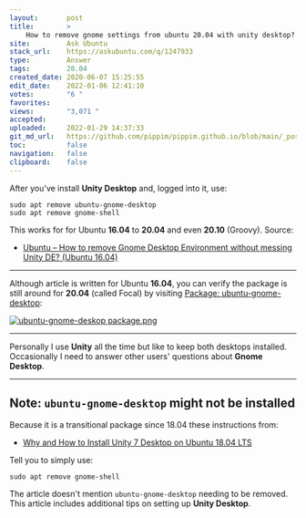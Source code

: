 ```yaml
---
layout:       post
title:        >
    How to remove gnome settings from ubuntu 20.04 with unity desktop?
site:         Ask Ubuntu
stack_url:    https://askubuntu.com/q/1247933
type:         Answer
tags:         20.04
created_date: 2020-06-07 15:25:55
edit_date:    2022-01-06 12:41:10
votes:        "6 "
favorites:    
views:        "3,071 "
accepted:     
uploaded:     2022-01-29 14:37:33
git_md_url:   https://github.com/pippim/pippim.github.io/blob/main/_posts/2020/2020-06-07-How-to-remove-gnome-settings-from-ubuntu-20.04-with-unity-desktop_.md
toc:          false
navigation:   false
clipboard:    false
---
```


After you've install **Unity Desktop** and, logged into it, use:

``` 
sudo apt remove ubuntu-gnome-desktop
sudo apt remove gnome-shell
```

This works for for Ubuntu **16.04** to **20.04** and even **20.10** (Groovy). Source:

- [Ubuntu – How to remove Gnome Desktop Environment without messing Unity DE? (Ubuntu 16.04)][1]


----------


Although article is written for Ubuntu **16.04**, you can verify the package is still around for **20.04** (called Focal) by visiting [Package: ubuntu-gnome-desktop](https://packages.ubuntu.com/focal/ubuntu-gnome-desktop):

[![ubuntu-gnome-deskop package.png][2]][2]


----------


Personally I use **Unity** all the time but like to keep both desktops installed. Occasionally I need to answer other users' questions about **Gnome Desktop**.


----------

## Note: `ubuntu-gnome-desktop` might not be installed

Because it is a transitional package since 18.04 these instructions from:

- [Why and How to Install Unity 7 Desktop on Ubuntu 18.04 LTS][3]

Tell you to simply use:

``` 
sudo apt remove gnome-shell
```

The article doesn't mention `ubuntu-gnome-desktop` needing to be removed. This article includes additional tips on setting up **Unity Desktop**.


  [1]: https://itectec.com/ubuntu/ubuntu-how-to-remove-gnome-desktop-environment-without-messing-unity-de-ubuntu-16-04/
  [2]: https://i.stack.imgur.com/3vBFv.png
  [3]: https://www.linuxbabe.com/ubuntu/install-unity-desktop-ubuntu-18-04-lts
